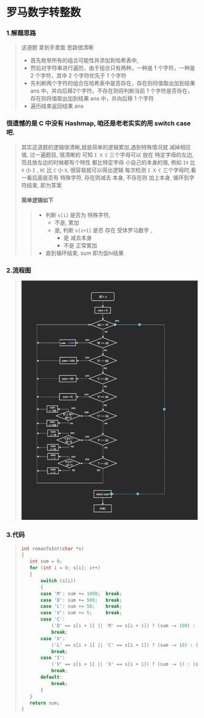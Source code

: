# 罗马数字转整数

### 1.解题思路

> 这道题 拿到手里面 思路很清晰
> * 首先枚举所有的组合可能性并添加到哈希表中, 
> * 然后对字符串进行遍历，由于组合只有两种，一种是 1 个字符，一种是 2 个字符，其中 2 个字符优先于 1 个字符
> * 先判断两个字符的组合在哈希表中是否存在，存在则将值取出加到结果 ans 中，并向后移2个字符。不存在则将判断当前 1 个字符是否存在，存在则将值取出加到结果 ans 中，并向后移 1 个字符
> * 遍历结束返回结果 ans    
### 很遗憾的是 C 中没有 Hashmap, 咱还是老老实实的用 switch case 吧.
>
> 其实这道题的逻辑很清晰,就是简单的逻辑累加,遇到特殊情况就 减掉相应 值, 过一遍题目, 很清晰的 可知 `I X C` 三个字母可以 放在 特定字母的左边,而且放左边的时候都有个特性 都比特定字母 小自己的本身的值, 例如 `IV` 比 `V` 小 `I` , `XC` 比 `C` 小 `X`, 很容易就可以得出逻辑 每次检测 `I X C` 三个字母时,看一看后面是否有 特殊字符, 存在则减去 本身, 不存在则 加上本身, 循环到字符结束, 即为答案  
> #### 简单逻辑如下
>> * 判断 `s[i]` 是否为 特殊字符, 
>>      * 不是, 累加
>>      * 是,   判断 `s[i+1]` 是否 存在 受体罗马数字 ,
>>          * 是    减去本身
>>          * 不是  正常累加
>> * 直到循环结束, sum 即为饭hi结果



### 2.流程图

> ![alte](flow13.png)


### 3.代码

>```c
> int romanToInt(char *s)
>{
>    int sum = 0;
>    for (int i = 0; s[i]; i++)
>    {
>        switch (s[i])
>        {
>        case 'M': sum += 1000;  break;
>        case 'D': sum += 500;   break;
>        case 'L': sum += 50;    break;
>        case 'V': sum += 5;     break;
>        case 'C':
>            ('D' == s[i + 1] || 'M' == s[i + 1]) ? (sum -= 100) : (sum += 100);
>            break;
>        case 'X':
>            ('L' == s[i + 1] || 'C' == s[i + 1]) ? (sum -= 10) : (sum += 10);
>            break;
>        case 'I':
>            ('V' == s[i + 1] || 'X' == s[i + 1]) ? (sum -= 1) : (sum += 1);
>            break;
>        default:
>            break;
>        }
>    }
>    return sum;
>}
>```